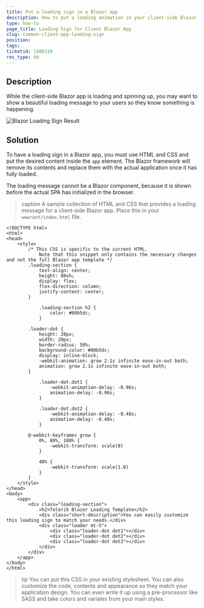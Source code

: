 ```yaml
---
title: Put a loading sign in a Blazor app
description: How to put a loading animation in your client-side Blazor app.
type: how-to
page_title: Loading Sign for Client Blazor App
slug: common-client-app-loading-sign
position: 
tags: 
ticketid: 1406319
res_type: kb
---
```


## Description

While the client-side Blazor app is loading and spinning up, you may want to show a beautiful loading message to your users so they know something is happening.

![Blazor Loading Sign Result](images/loading-sign-result.gif)

## Solution

To have a loading sign in a Blazor app, you must use HTML and CSS and put the desired content inside the `app` element. The Blazor framework will remove its contents and replace them with the actual application once it has fully loaded.

The loading message cannot be a Blazor component, because it is shown before the actual SPA has initialized in the browser.

>caption A sample collection of HTML and CSS that provides a loading message for a client-side Blazor app. Place this in your `wwwroot/index.html` file.

````
<!DOCTYPE html>
<html>
<head>
	<style>
	    /* This CSS is specific to the current HTML. 
	        Note that this snippet only contains the necessary changes and not the full Blazor app template */
		.loading-section {
			text-align: center;
			height: 80vh;
			display: flex;
			flex-direction: column;
			justify-content: center;
		}

			.loading-section h2 {
				color: #00b5dc;
			}

		.loader-dot {
			height: 20px;
			width: 20px;
			border-radius: 50%;
			background-color: #00b5dc;
			display: inline-block;
			-webkit-animation: grow 2.1s infinite ease-in-out both;
			animation: grow 2.1s infinite ease-in-out both;
		}

			.loader-dot.dot1 {
				-webkit-animation-delay: -0.96s;
				animation-delay: -0.96s;
			}

			.loader-dot.dot2 {
				-webkit-animation-delay: -0.48s;
				animation-delay: -0.48s;
			}

		@-webkit-keyframes grow {
			0%, 80%, 100% {
				-webkit-transform: scale(0)
			}

			40% {
				-webkit-transform: scale(1.0)
			}
		}
	</style>
</head>
<body>
	<app>
		<div class="loading-section">
			<h2>Telerik Blazor Loading Template</h2>
			<div class="short-description">You can easily customize this loading sign to match your needs.</div>
			<div class="loader mt-5">
				<div class="loader-dot dot1"></div>
				<div class="loader-dot dot2"></div>
				<div class="loader-dot dot3"></div>
			</div>
		</div>
	</app>
</body>
</html>
````

>tip You can put this CSS in your existing stylesheet. You can also customize the code, contents and appearance so they match your application design. You can even write it up using a pre-processor like SASS and take colors and variales from your main styles.

